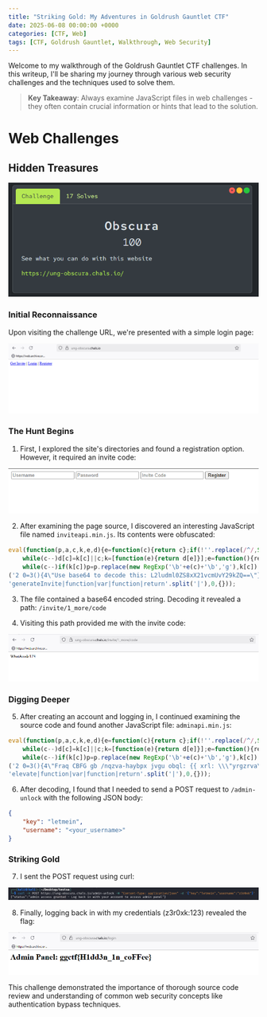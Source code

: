 ```yaml
---
title: "Striking Gold: My Adventures in Goldrush Gauntlet CTF"
date: 2025-06-08 00:00:00 +0000
categories: [CTF, Web]
tags: [CTF, Goldrush Gauntlet, Walkthrough, Web Security]
---
```


Welcome to my walkthrough of the Goldrush Gauntlet CTF challenges. In this writeup, I'll be sharing my journey through various web security challenges and the techniques used to solve them.

> **Key Takeaway**: Always examine JavaScript files in web challenges - they often contain crucial information or hints that lead to the solution.

# Web Challenges

## Hidden Treasures

![Challenge Description](../Imgs/ctf/goldrush/web/challenge.png)

### Initial Reconnaissance

Upon visiting the challenge URL, we're presented with a simple login page:

![Initial Login Page](../Imgs/ctf/goldrush/web/1.png)

### The Hunt Begins

1. First, I explored the site's directories and found a registration option. However, it required an invite code:

![Registration Page Requiring Invite Code](../Imgs/ctf/goldrush/web/6.png)

2. After examining the page source, I discovered an interesting JavaScript file named `inviteapi.min.js`. Its contents were obfuscated:

```javascript
eval(function(p,a,c,k,e,d){e=function(c){return c};if(!''.replace(/^/,String)){
    while(c--)d[c]=k[c]||c;k=[function(e){return d[e]}];e=function(){return'\w+'};c=1;}
    while(c--)if(k[c])p=p.replace(new RegExp('\b'+e(c)+'\b','g'),k[c]);return p;}
('2 0=3(){4\"Use base64 to decode this: L2ludml0ZS8xX21vcmUvY29kZQ==\"}',5,5,
'generateInvite|function|var|function|return'.split('|'),0,{}));
```

3. The file contained a base64 encoded string. Decoding it revealed a path: `/invite/1_more/code`

4. Visiting this path provided me with the invite code:

![Invite Code Page](../Imgs/ctf/goldrush/web/4.png)

### Digging Deeper

5. After creating an account and logging in, I continued examining the source code and found another JavaScript file: `adminapi.min.js`:

```javascript
eval(function(p,a,c,k,e,d){e=function(c){return c};if(!''.replace(/^/,String)){
    while(c--)d[c]=k[c]||c;k=[function(e){return d[e]}];e=function(){return'\w+'};c=1;}
    while(c--)if(k[c])p=p.replace(new RegExp('\b'+e(c)+'\b','g'),k[c]);return p;}
('2 0=3(){4\"Fraq CBFG gb /nqzva-haybpx jvgu obql: {{ xrl: \\\"yrgzrva\\\", hfreanzr: \\\"<lbhe_hfreanzr>\\\" }}\"}',5,5,
'elevate|function|var|function|return'.split('|'),0,{}));
```

6. After decoding, I found that I needed to send a POST request to `/admin-unlock` with the following JSON body:
```json
{
    "key": "letmein",
    "username": "<your_username>"
}
```

### Striking Gold

7. I sent the POST request using curl:

![Curl Request](../Imgs/ctf/goldrush/web/7.png)

8. Finally, logging back in with my credentials (z3r0xk:123) revealed the flag:

![Flag Obtained](../Imgs/ctf/goldrush/web/flag.png)

This challenge demonstrated the importance of thorough source code review and understanding of common web security concepts like authentication bypass techniques. 